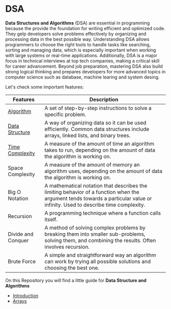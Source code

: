 # DSA

**Data Structures and Algorithms** (DSA) are essential in programming because the provide the foundation for writing efficient and optimized code. They gelp developers solve problems effectively by organizing and processing data in the best possible way. Understanding DSA allows programmers to choose the right tools to handle tasks like searching, sorting and managing data, which is especially important when working with large systems or real-time applications. Additionally, DSA is a major focus in technical interviews at top tech companies, making a critical skill for career advancement. Beyond job preparation, mastering DSA also build strong logical thinking and prepares developers for more advanced topics in computer science such as database, machine learing and system desing.

Let's check some important features:

<table>
  <thead>
    <tr>
      <th>Features</th>
      <th>Description</th>
    </tr>
  </thead>
  <tbody>
    <tr>
      <td><a href="./Theory/DSA/dsa.md">Algorithm</td>
      <td>A set of step-by-step instructions to solve a specific problem.</td>
    </tr>
    <tr>
      <td><a href="./Theory/DSA/dsa.md">Data Structure</td>
      <td>A way of organizing data so it can be used efficiently. Common data structures include arrays, linked lists, and binary trees.</td>
    </tr>
    <tr>
      <td><a href="./Theory/Time%20Complexity/timeComplexity.md">Time Complexity</td>
      <td>A measure of the amount of time an algorithm takes to run, depending on the amount of data the algorithm is working on.</td>
    </tr>
    <tr>
      <td>Space Complexity</td>
      <td>A measure of the amount of memory an algorithm uses, depending on the amount of data the algorithm is working on.</td>
    </tr>
    <tr>
      <td>Big O Notation</td>
      <td>A mathematical notation that describes the limiting behavior of a function when the argument tends towards a particular value or infinity. Used to describe time complexity.</td>
    </tr>
    <tr>
      <td>Recursion</td>
      <td>A programming technique where a function calls itself.</td>
    </tr>
    <tr>
      <td>Divide and Conquer</td>
      <td>A method of solving complex problems by breaking them into smaller sub-problems, solving them, and combining the results. Often involves recursion.</td>
    </tr>
    <tr>
      <td>Brute Force</td>
      <td>A simple and straightforward way an algorithm can work by trying all possible solutions and choosing the best one.</td>
    </tr>
  </tbody>
</table>

On this Repository you will find a little guide for **Data Structure and Algorithms**

- [Introduction](./Theory/DSA/dsa.md)
- [Arrays](./Theory/Arrays/arrays.md)
